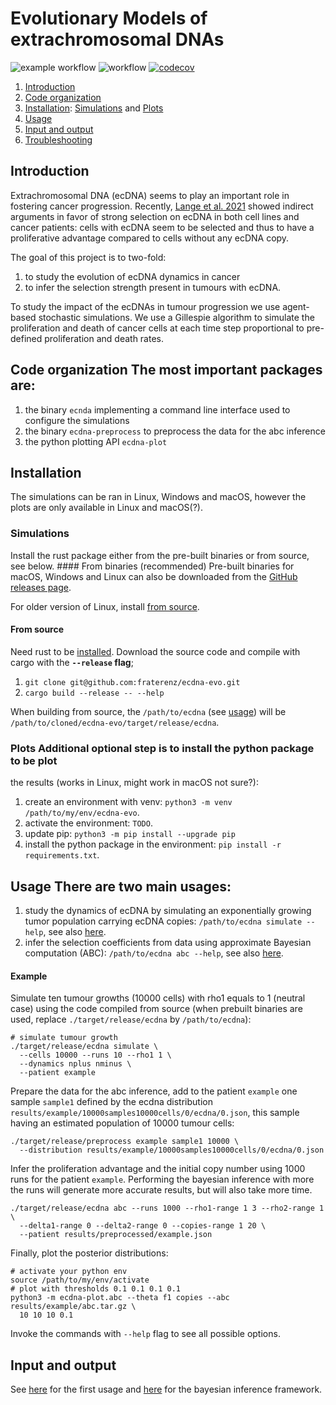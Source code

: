 # Evolutionary Models of extrachromosomal DNAs
![example workflow](https://github.com/fraterenz/ecdna-evo/actions/workflows/clippy-fmt.yml/badge.svg)
![workflow](https://github.com/fraterenz/ecdna-evo/actions/workflows/test.yml/badge.svg)
[![codecov](https://codecov.io/gh/fraterenz/ecdna-evo/branch/master/graph/badge.svg?token=0ZLN5UWXQQ)](https://codecov.io/gh/fraterenz/ecdna-evo)

1. [Introduction](#introduction)
2. [Code organization](#code-organization)
3. [Installation](#installation): [Simulations](#simulations) and [Plots](#plots)
4. [Usage](#usage)
5. [Input and output](#input-and-output)
6. [Troubleshooting](#troubleshooting)

## Introduction
Extrachromosomal DNA (ecDNA) seems to play an important role in fostering
cancer progression. Recently, [Lange et al.
2021](https://www.biorxiv.org/content/10.1101/2021.06.11.447968v1) showed
indirect arguments in favor of strong selection on ecDNA in both cell lines and
cancer patients: cells with ecDNA seem to be selected and thus to have a
proliferative advantage compared to cells without any ecDNA copy.

The goal of this project is to two-fold:

1. to study the evolution of ecDNA dynamics in cancer
2. to infer the selection strength present in tumours with ecDNA.

To study the impact of the ecDNAs in tumour progression we use agent-based
stochastic simulations. We use a Gillespie algorithm to simulate the
proliferation and death of cancer cells at each time step proportional to
pre-defined proliferation and death rates.

## Code organization The most important packages are:
1. the binary `ecnda` implementing a command line interface used to configure
   the simulations
2. the binary `ecdna-preprocess` to preprocess the data for the abc inference
3. the python plotting API `ecdna-plot`

## Installation
The simulations can be ran in Linux, Windows and macOS, however the plots are
only available in Linux and macOS(?).

### Simulations
Install the rust package either from the pre-built binaries or from source, see
below. #### From binaries (recommended) Pre-built binaries for macOS, Windows
and Linux can also be downloaded from the [GitHub releases page](https://github.com/fraterenz/ecdna-evo/releases).

For older version of Linux, install [from source](#from-source).

#### From source
Need rust to be [installed](https://www.rust-lang.org/tools/install). Download
the source code and compile with cargo with the **`--release` flag**;
1. `git clone git@github.com:fraterenz/ecdna-evo.git`
2. `cargo build --release -- --help`

When building from source, the `/path/to/ecdna` (see [usage](#Usage)) will be
`/path/to/cloned/ecdna-evo/target/release/ecdna`.

### Plots Additional optional step is to install the python package to be plot
the results (works in Linux, might work in macOS not sure?):

1. create an environment with venv: `python3 -m venv
   /path/to/my/env/ecdna-evo`.
2. activate the environment: `TODO`.
3. update pip: `python3 -m pip install --upgrade pip`
4. install the python package in the environment: `pip install -r
   requirements.txt`.

## Usage There are two main usages:

1. study the dynamics of ecDNA by simulating an exponentially growing tumor
   population carrying ecDNA copies: `/path/to/ecdna simulate --help`, see also
   [here](./dynamics.md).
2. infer the selection coefficients from data using approximate Bayesian
   computation (ABC): `/path/to/ecdna abc --help`, see also [here](./abc.md).

#### Example
Simulate ten tumour growths (10000 cells) with rho1 equals to 1 (neutral case)
using the code compiled from source (when prebuilt binaries are used, replace
`./target/release/ecdna` by `/path/to/ecdna`):
```shell
# simulate tumour growth
./target/release/ecdna simulate \
  --cells 10000 --runs 10 --rho1 1 \
  --dynamics nplus nminus \
  --patient example
```

Prepare the data for the abc inference, add to the patient `example` one sample
`sample1` defined by the ecdna distribution
`results/example/10000samples10000cells/0/ecdna/0.json`, this sample having an
estimated population of 10000 tumour cells:
```shell
./target/release/preprocess example sample1 10000 \
  --distribution results/example/10000samples10000cells/0/ecdna/0.json
```

Infer the proliferation advantage and the initial copy number using 1000 runs
for the patient `example`.
Performing the bayesian inference with more the runs will generate more
accurate results, but will also take more time.
```shell
./target/release/ecdna abc --runs 1000 --rho1-range 1 3 --rho2-range 1 \
  --delta1-range 0 --delta2-range 0 --copies-range 1 20 \
  --patient results/preprocessed/example.json
 ```

Finally, plot the posterior distributions:
```shell
# activate your python env
source /path/to/my/env/activate
# plot with thresholds 0.1 0.1 0.1 0.1
python3 -m ecdna-plot.abc --theta f1 copies --abc results/example/abc.tar.gz \
  10 10 10 0.1
```

Invoke the commands with `--help` flag to see all possible options.

## Input and output
See [here](./dynamics.md) for the first usage and [here](./abc.md) for the
bayesian inference framework.

